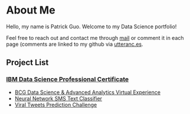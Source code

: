 # About Me

Hello, my name is Patrick Guo. Welcome to my Data Science portfolio!

Feel free to reach out and contact me through [mail](mailto:shpatrickguo@gmail.com) or comment it in each page (comments are linked to my github via [utteranc.es](https://utteranc.es/).

## Project List

### [IBM Data Science Professional Certificate](https://github.com/shpatrickguo/datascience-projects/tree/main/IBM%20Data%20Science%20Professional%20Certificate)

- [BCG Data Science & Advanced Analytics Virtual Experience](projects/BCG/README.md)
- [Neural Network SMS Text Classifier](projects/sms_text_classifier/README.md)
- [Viral Tweets Prediction Challenge](projects/viral_tweets/README.md)